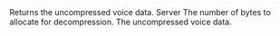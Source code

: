 <function name="GetUncompressedData" parent="VoiceData" type="classfunc">
	<description>
		Returns the uncompressed voice data.
	</description>
	<realm>Server</realm>
	<args>
		<arg name="decompressSize" type="number" default="20000">The number of bytes to allocate for decompression. </arg>
	</args>
	<rets>
		<ret name="data" type="string">The uncompressed voice data.</ret>
	</rets>
</function>